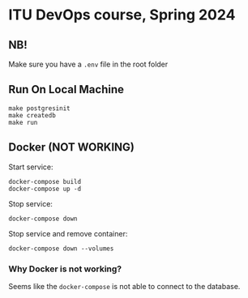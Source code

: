 # ITU DevOps course, Spring 2024

## NB!
Make sure you have a `.env` file in the root folder

## Run On Local Machine
```
make postgresinit
make createdb
make run
```

## Docker (NOT WORKING)
Start service:
```
docker-compose build
docker-compose up -d
```

Stop service:
```
docker-compose down
```

Stop service and remove container:
```
docker-compose down --volumes
```

### Why Docker is not working?
Seems like the `docker-compose` is not able to connect to the database.